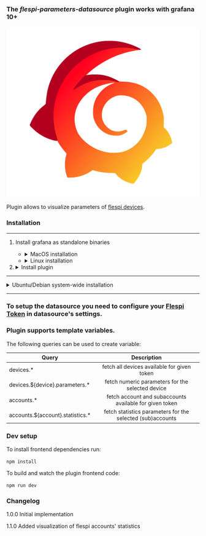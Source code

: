 ### The _flespi-parameters-datasource_ plugin works with grafana 10+

![Logo](https://github.com/flespi-software/flespi-parameters-grafana-datasource/blob/main/src/img/logo.svg "flespi parameters grafana plugin")

Plugin allows to visualize parameters of [flespi devices](https://flespi.io/docs/#/gw/!/devices).

### Installation

________________________________________________

1. Install grafana as standalone binaries
    - <details>
        <summary>MacOS installation</summary>

        You can find the latest version of the commands here: [Install Grafana](https://grafana.com/grafana/download?edition=oss&pg=get&platform=mac&plcmt=selfmanaged-box1-cta1)

        ```bash
        curl -O https://dl.grafana.com/oss/release/grafana-10.2.3.darwin-amd64.tar.gz

        tar -zxvf grafana-10.2.3.darwin-amd64.tar.gz
        ```
      </details>

    - <details>
        <summary>Linux installation</summary>

        You can find the latest version of the commands here: [Install Grafana](https://grafana.com/grafana/download?edition=oss&pg=get&platform=linux&plcmt=selfmanaged-box1-cta1)

        ```bash
        curl -O https://dl.grafana.com/oss/release/grafana-10.2.3.linux-amd64.tar.gz

        tar -zxvf grafana-10.2.3.linux-amd64.tar.gz
        ```

      </details>

2. <details>
    <summary>Install plugin</summary>

    ```bash
    cd grafana-v10.2.3

    mkdir  -p ./data/plugins

    ./bin/grafana cli --pluginsDir ./data/plugins --pluginUrl https://github.com/flespi-software/flespi-parameters-grafana-datasource/archive/master.zip plugins install flespi-parameters-datasource
    ```
    As soon as _flespi-parameters-datasource_ plugin is not signed, in order to be able to install and run the plugin, you should specify plugin's id in [allow_loading_unsigned_plugins](https://grafana.com/docs/grafana/latest/setup-grafana/configure-grafana/#allow_loading_unsigned_plugins) Grafana configuration variable.

    Make copy of your `./conf/defaults.ini`
    ```bash
    cp ./conf/defaults.ini ./conf/custom.ini
    ```

    Now edit your `./conf/custom.ini` and set
    ```bash
    allow_loading_unsigned_plugins = flespi-parameters-datasource
    ```

    Start grafana server

    ```bash
    ./bin/grafana server
    ```
  </details>

________________________________________________

<details>
  <summary>Ubuntu/Debian system-wide installation</summary>

  ```
  sudo apt-get install -y adduser libfontconfig1 musl

  wget https://dl.grafana.com/oss/release/grafana_10.2.3_amd64.deb

  sudo dpkg -i grafana_10.2.3_amd64.deb
  ```
  You can find the latest version of the commands here: [Install Grafana](https://grafana.com/grafana/download?edition=oss&pg=get&platform=linux&plcmt=selfmanaged-box1-cta1)

  As soon as _flespi-parameters-datasource_ plugin is not signed, in order to be able to install and run the plugin, you should specify plugin's id in [allow_loading_unsigned_plugins](https://grafana.com/docs/grafana/latest/setup-grafana/configure-grafana/#allow_loading_unsigned_plugins) Grafana configuration variable:

  ```
  allow_loading_unsigned_plugins = flespi-parameters-datasource
  ```

  To install this plugin using the [grafana cli](https://grafana.com/docs/grafana/latest/cli/) tool, execute the following command:
  ```
  cd /usr/share/grafana/bin
  sudo ./grafana cli --pluginUrl https://github.com/flespi-software/flespi-parameters-grafana-datasource/archive/master.zip plugins install flespi-parameters-datasource
  ```
  and then restart your grafana server.

  Alternatively, you may manually copy `flespi-parameters-datasource` directory into grafana plugins directory and restart grafana server.
  By default plugins directory is: `/var/lib/grafana/plugins`
  To check plugins directory in Grafana interface open: Toggle menu in top left corner > Administration > Settings > paths/plugins

  To remove plugin run:
  ```
  cd /usr/share/grafana/bin
  sudo ./grafana cli plugins remove flespi-parameters-datasource
  ```

</details>

________________________________________________

### To setup the datasource you need to configure your [Flespi Token](https://flespi.com/kb/tokens-access-keys-to-flespi-platform) in datasource's settings.

### Plugin supports template variables.
The following queries can be used to create variable:

| Query                              | Description                                                 |
| ---------------------------------- |:-----------------------------------------------------------:|
| devices.*                          | fetch all devices available for given token                 |
| devices.${device}.parameters.*     | fetch numeric parameters for the selected device            |
| accounts.*                         | fetch account and subaccounts available for given token     |
| accounts.${account}.statistics.*   | fetch statistics parameters for the selected (sub)accounts  |


### Dev setup

To install frontend dependencies run:

`npm install`

To build and watch the plugin frontend code:

`npm run dev`

### Changelog

1.0.0
  Initial implementation
  
1.1.0
  Added visualization of flespi accounts' statistics